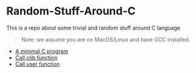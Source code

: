 # Random-Stuff-Around-C
This is a repo about some trivial and random stuff around C language

> Note: we assume you are on MacOS/Linux and have GCC installed.

* [A minimal C program](./a-minimal-c-program/README.md)
* [Call clib function](./call-clib-function/README.md)
* [Call user function](./call-user-function/README.md)
